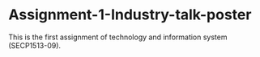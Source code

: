 # Assignment-1-Industry-talk-poster
This is the first assignment of technology and information system (SECP1513-09).
